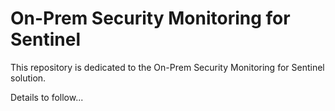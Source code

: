 # On-Prem Security Monitoring for Sentinel

This repository is dedicated to the On-Prem Security Monitoring for Sentinel solution.

Details to follow...
